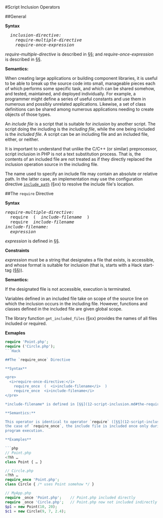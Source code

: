 #Script Inclusion Operators

##General

**Syntax**

<pre>
  <i>inclusion-directive:</i>
    <i>require-multiple-directive</i>
    <i>require-once-expression</i>
</pre>

*require-multiple-directive* is described in [§§](12-script-inclusion.md#the-require-directive); and
*require-once-expression* is described in [§§](12-script-inclusion.md#the-require_once-directive).

**Semantics:**

When creating large applications or building component libraries, it is
useful to be able to break up the source code into small, manageable
pieces each of which performs some specific task, and which can be
shared somehow, and tested, maintained, and deployed individually. For
example, a programmer might define a series of useful constants and use
them in numerous and possibly unrelated applications. Likewise, a set of
class definitions can be shared among numerous applications needing to
create objects of those types.

An *include file* is a script that is suitable for *inclusion* by
another script. The script doing the including is the *including file*,
while the one being included is the *included file*. A script can be an
including file and an included file, either, or neither.

It is important to understand that unlike the C/C++ (or similar)
preprocessor, script inclusion in PHP is not a text substitution
process. That is, the contents of an included file are not treated as if
they directly replaced the inclusion operation source in the including
file.

The name used to specify an include file may contain an absolute or
relative path. In the latter case, an implementation may use the
configuration directive
[`include_path`](http://docs.hhvm.com/manual/en/ini.core.php#ini.include-path)
(§xx) to resolve the include file's location.

##The `require` Directive

**Syntax**

<pre>
<i>require-multiple-directive:</i>
  require  (  <i>include-filename</i>  )
  require  <i>include-filename</i>
<i>include-filename:</i>
  <i>expression</i>
</pre>

*expression* is defined in [§§](10-expressions.md#yield-operator).

**Constraints**

*expression* must be a string that designates a file that exists, is accessible, and whose format is suitable for inclusion (that is, starts with a Hack start-tag ([§§](04-basic-concepts.md#program-structure))).

**Semantics:**

If the designated file is not accessible, execution is terminated.

Variables defined in an included file take on scope of the source line on which the inclusion occurs in the including file. However, functions and classes defined in the included file are given global scope.

The library function `get_included_files` (§xx) provides the names of
all files included or required.

**Exmaples**

```php
require 'Point.php';
require ('Circle.php');
```Hack

##The `require_once` Directive

**Syntax**

<pre>
  <i>require-once-directive:</i>
    require_once  (  <i>include-filename</i>  )
    require_once  <i>include-filename</i>
</pre>

*include-filename* is defined in [§§](12-script-inclusion.md#the-require-directive).   

**Semantics:**

This operator is identical to operator `require` ([§§](12-script-inclusion.md#the-require-directive)) except that in
the case of `require_once`, the include file is included once only during
program execution.

**Examples**

```php
// Point.php
<?hh …
class Point { … }

// Circle.php
<?hh …
require_once 'Point.php';
class Circle { /* uses Point somehow */ }

// MyApp.php
require _once 'Point.php';    // Point.php included directly
require _once 'Circle.php';   // Point.php now not included indirectly
$p1 = new Point(10, 20);
$c1 = new Circle(9, 7, 2.4);
```
